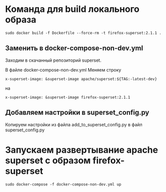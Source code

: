 # Команда для build локального образа

```
sudo docker build -f Dockerfile --force-rm -t firefox-superset:2.1.1 .
```

## Заменить в docker-compose-non-dev.yml
Заходим в скачанный репозиторий superset.

В файле docker-compose-non-dev.yml Меняем строку 

```x-superset-image: &superset-image apache/superset:${TAG:-latest-dev}```

на

```x-superset-image: &superset-image firefox-superset:2.1.1```

## Добавляем настройки в superset_config.py
Копируем настройки из файла add_to_superset_config.py в файл superset_config.py

# Запускаем развертывание apache superset с образом firefox-superset
```sudo docker-compose -f docker-compose-non-dev.yml up```